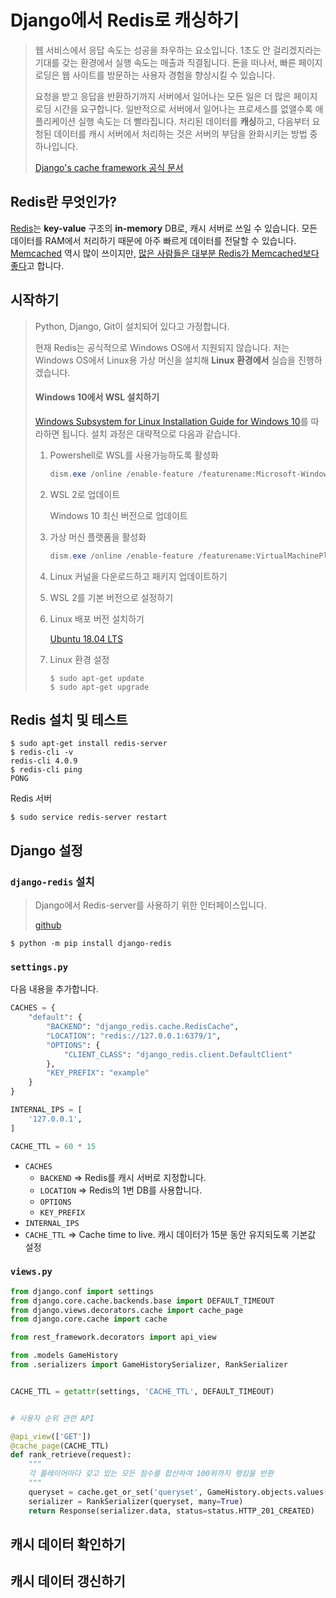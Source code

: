 # Django에서 Redis로 캐싱하기

> 웹 서비스에서 응답 속도는 성공을 좌우하는 요소입니다. 1초도 안 걸리겠지라는 기대를 갖는 환경에서 실행 속도는 매출과 직결됩니다. 돈을 떠나서, 빠른 페이지 로딩은 웹 사이트를 방문하는 사용자 경험을 향상시킬 수 있습니다.
>
> 요청을 받고 응답을 반환하기까지 서버에서 일어나는 모든 일은 더 많은 페이지 로딩 시간을 요구합니다. 일반적으로 서버에서 일어나는 프로세스를 없앨수록 애플리케이션 실행 속도는 더 빨라집니다. 처리된 데이터를 **캐싱**하고, 다음부터 요청된 데이터를 캐시 서버에서 처리하는 것은 서버의 부담을 완화시키는 방법 중 하나입니다.
>
> [Django's cache framework 공식 문서](https://docs.djangoproject.com/en/3.1/topics/cache/)



## Redis란 무엇인가?

[Redis](https://redis.io/)는 **key-value** 구조의 **in-memory** DB로, 캐시 서버로 쓰일 수 있습니다. 모든 데이터를 RAM에서 처리하기 때문에 아주 빠르게 데이터를 전달할 수 있습니다. [Memcached](https://realpython.com/python-memcache-efficient-caching/) 역시 많이 쓰이지만, [많은 사람들은 대부분 Redis가 Memcached보다 좋다](https://stackoverflow.com/questions/10558465/memcached-vs-redis?answertab=votes#tab-top)고 합니다.



## 시작하기

> Python, Django, Git이 설치되어 있다고 가정합니다.
>
> 현재 Redis는 공식적으로 Windows OS에서 지원되지 않습니다. 저는 Windows OS에서 Linux용 가상 머신을 설치해 **Linux 환경에서** 실습을 진행하겠습니다.
>
> #### Windows 10에서 WSL 설치하기
>
> [Windows Subsystem for Linux Installation Guide for Windows 10](https://docs.microsoft.com/en-us/windows/wsl/install-win10#install-the-windows-subsystem-for-linux)를 따라하면 됩니다. 설치 과정은 대략적으로 다음과 같습니다.
>
> 1. Powershell로 WSL를 사용가능하도록 활성화
>
>    ```powershell
>    dism.exe /online /enable-feature /featurename:Microsoft-Windows-Subsystem-Linux /all /norestart
>    ```
>
> 2. WSL 2로 업데이트
>
>    Windows 10 최신 버전으로 업데이트
>
> 3. 가상 머신 플랫폼을 활성화
>
>    ```powershell
>    dism.exe /online /enable-feature /featurename:VirtualMachinePlatform /all /norestart
>    ```
>
> 4. Linux 커널을 다운로드하고 패키지 업데이트하기
>
> 5. WSL 2를 기본 버전으로 설정하기
>
> 6. Linux 배포 버전 설치하기
>
>    [Ubuntu 18.04 LTS](https://www.microsoft.com/ko-kr/p/ubuntu-1804-lts/9n9tngvndl3q?rtc=1&activetab=pivot:overviewtab)
>
> 7. Linux 환경 설정
>
>    ```shell
>    $ sudo apt-get update
>    $ sudo apt-get upgrade
>    ```



## Redis 설치 및 테스트

```shell
$ sudo apt-get install redis-server
$ redis-cli -v
redis-cli 4.0.9
$ redis-cli ping
PONG
```

Redis 서버 

```shell
$ sudo service redis-server restart
```



## Django 설정

### `django-redis` 설치

> Django에서 Redis-server를 사용하기 위한 인터페이스입니다.
>
> [github](https://github.com/jazzband/django-redis)

```shell
$ python -m pip install django-redis
```



### `settings.py` 

다음 내용을 추가합니다.

```python
CACHES = {
    "default": {
        "BACKEND": "django_redis.cache.RedisCache",
        "LOCATION": "redis://127.0.0.1:6379/1",
        "OPTIONS": {
            "CLIENT_CLASS": "django_redis.client.DefaultClient"
        },
        "KEY_PREFIX": "example"
    }
}

INTERNAL_IPS = [
    '127.0.0.1',
]

CACHE_TTL = 60 * 15
```

- `CACHES`
  - `BACKEND` => Redis를 캐시 서버로 지정합니다.
  - `LOCATION` => Redis의 1번 DB를 사용합니다.
  - `OPTIONS`
  - `KEY_PREFIX`
- `INTERNAL_IPS`
- `CACHE_TTL` => Cache time to live. 캐시 데이터가 15분 동안 유지되도록 기본값 설정



### `views.py`

```python
from django.conf import settings
from django.core.cache.backends.base import DEFAULT_TIMEOUT
from django.views.decorators.cache import cache_page
from django.core.cache import cache

from rest_framework.decorators import api_view

from .models GameHistory
from .serializers import GameHistorySerializer, RankSerializer


CACHE_TTL = getattr(settings, 'CACHE_TTL', DEFAULT_TIMEOUT)


# 사용자 순위 관련 API

@api_view(['GET'])
@cache_page(CACHE_TTL)
def rank_retrieve(request):
    """
    각 플레이어마다 갖고 있는 모든 점수를 합산하여 100위까지 랭킹을 반환
    """
    queryset = cache.get_or_set('queryset', GameHistory.objects.values('player').annotate(total_score=Sum('score')).order_by('-total_score')[:100])
    serializer = RankSerializer(queryset, many=True)
    return Response(serializer.data, status=status.HTTP_201_CREATED)

```



## 캐시 데이터 확인하기





## 캐시 데이터 갱신하기

